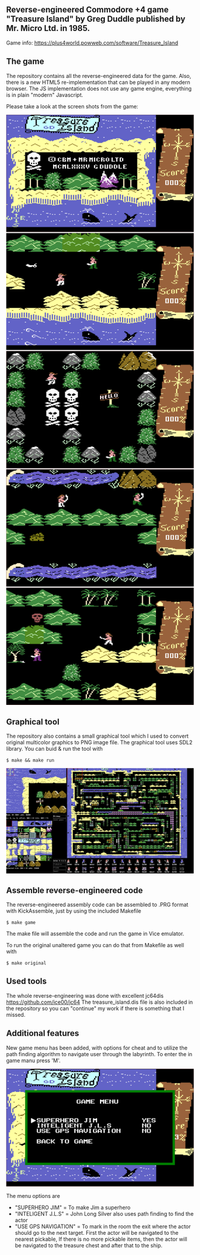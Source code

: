 ## Reverse-engineered Commodore +4 game "Treasure Island" by Greg Duddle published by Mr. Micro Ltd. in 1985.

Game info: https://plus4world.powweb.com/software/Treasure_Island

## The game

The repository contains all the reverse-engineered data for the game. Also, there is a new HTML5 re-implementation that can be played in any modern browser. The JS implementation does not use any game engine, everything is in plain "modern" Javascript.

Please take a look at the screen shots from the game:

![Alt text](/screenshots/ti_screenshot_001.png?raw=true "Screenshot1")
![Alt text](/screenshots/ti_screenshot_002.png?raw=true "Screenshot2")
![Alt text](/screenshots/ti_screenshot_003.png?raw=true "Screenshot3")
![Alt text](/screenshots/ti_screenshot_004.png?raw=true "Screenshot4")
![Alt text](/screenshots/ti_screenshot_005.png?raw=true "Screenshot5")


## Graphical tool
The repository also contains a small graphical tool which I used to convert original multicolor graphics
to PNG image file. The graphical tool uses SDL2 library. You can buid & run the tool with

```console
$ make && make run
```

![Alt text](/screenshots/gw_screenshot_001.png?raw=true "Graphical tool")

## Assemble reverse-engineered code

The reverse-engineered assembly code can be assembled to .PRG format with KickAssemble, just by using
the included Makefile

```console
$ make game
```

The make file will assemble the code and run the game in Vice emulator.

To run the original unaltered game you can do that from Makefile as well with

```console
$ make original
```

## Used tools

The whole reverse-engineering was done with excellent jc64dis https://github.com/ice00/jc64
The treasure_island.dis file is also included in the repository so you can "continue" my work if there is something that I missed.

## Additional features

New game menu has been added, with options for cheat and to utilize the path finding algorithm to navigate user through the labyrinth.
To enter the in game manu press 'M'.

![Alt text](/screenshots/ti_screenshot_006.png?raw=true "In game menu")

The menu options are

- "SUPERHERO JIM"       = To make Jim a superhero
- "INTELIGENT J.L.S"    = John Long Silver also uses path finding to find the actor
- "USE GPS NAVIGATION"  = To mark in the room the exit where the actor should go to the next target. First the actor will be navigated to the nearest pickable,
                          If there is no more pickable items, then the actor will be navigated to the treasure chest and after that to the ship.



